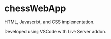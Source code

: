 # chessWebApp
HTML, Javascript, and CSS implementation.

Developed using VSCode with Live Server addon.
